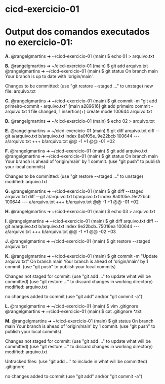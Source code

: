 # cicd-exercicio-01

# Output dos comandos executados no exercicio-01:

**A.** @rangelgmartins ➜ ~/cicd-exercicio-01 (main) $ echo 01 > arquivo.txt

**B.** @rangelgmartins ➜ ~/cicd-exercicio-01 (main) $ git add arquivo.txt
@rangelgmartins ➜ ~/cicd-exercicio-01 (main) $ git status
On branch main
Your branch is up to date with 'origin/main'.

Changes to be committed:
  (use "git restore --staged <file>..." to unstage)
        new file:   arquivo.txt

**C.** @rangelgmartins ➜ ~/cicd-exercicio-01 (main) $ git commit -m "git add primeiro-commit - arquivo.txt"
[main a289616] git add primeiro commit - arquivo.txt
 1 file changed, 1 insertion(+)
 create mode 100644 arquivo.txt

**D.** @rangelgmartins ➜ ~/cicd-exercicio-01 (main) $ echo 02 > arquivo.txt

**E.** @rangelgmartins ➜ ~/cicd-exercicio-01 (main) $ git diff arquivo.txt
diff --git a/arquivo.txt b/arquivo.txt
index 8a0f05e..9e22bcb 100644
--- a/arquivo.txt
+++ b/arquivo.txt
@@ -1 +1 @@
-01
+02

**F.** @rangelgmartins ➜ ~/cicd-exercicio-01 (main) $ git add arquivo.txt
@rangelgmartins ➜ ~/cicd-exercicio-01 (main) $ git status
On branch main
Your branch is ahead of 'origin/main' by 1 commit.
  (use "git push" to publish your local commits)

Changes to be committed:
  (use "git restore --staged <file>..." to unstage)
        modified:   arquivo.txt

**G.** @rangelgmartins ➜ ~/cicd-exercicio-01 (main) $ git diff --staged arquivo.txt
diff --git a/arquivo.txt b/arquivo.txt
index 8a0f05e..9e22bcb 100644
--- a/arquivo.txt
+++ b/arquivo.txt
@@ -1 +1 @@
-01
+02

**H.** @rangelgmartins ➜ ~/cicd-exercicio-01 (main) $ echo 03 > arquivo.txt

**I.** @rangelgmartins ➜ ~/cicd-exercicio-01 (main) $ git diff arquivo.txt
diff --git a/arquivo.txt b/arquivo.txt
index 9e22bcb..75016ea 100644
--- a/arquivo.txt
+++ b/arquivo.txt
@@ -1 +1 @@
-02
+03

**J.** @rangelgmartins ➜ ~/cicd-exercicio-01 (main) $ git restore --staged arquivo.txt

**K.** @rangelgmartins ➜ ~/cicd-exercicio-01 (main) $ git commit -m "Update arquivo.txt"
On branch main
Your branch is ahead of 'origin/main' by 1 commit.
  (use "git push" to publish your local commits)

Changes not staged for commit:
  (use "git add <file>..." to update what will be committed)
  (use "git restore <file>..." to discard changes in working directory)
        modified:   arquivo.txt

no changes added to commit (use "git add" and/or "git commit -a")

**L.** @rangelgmartins ➜ ~/cicd-exercicio-01 (main) $ vim .gitignore
@rangelgmartins ➜ ~/cicd-exercicio-01 (main) $ cat .gitignore
*.txt

**M.** @rangelgmartins ➜ ~/cicd-exercicio-01 (main) $ git status
On branch main
Your branch is ahead of 'origin/main' by 1 commit.
  (use "git push" to publish your local commits)

Changes not staged for commit:
  (use "git add <file>..." to update what will be committed)
  (use "git restore <file>..." to discard changes in working directory)
        modified:   arquivo.txt

Untracked files:
  (use "git add <file>..." to include in what will be committed)
        .gitignore

no changes added to commit (use "git add" and/or "git commit -a")
